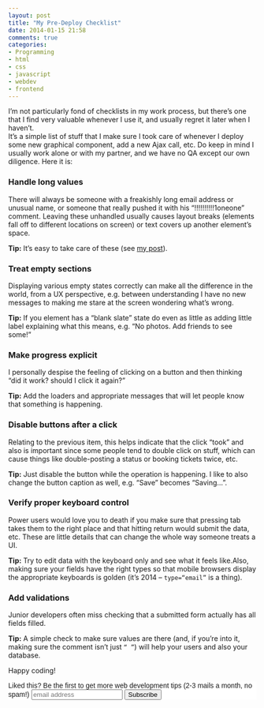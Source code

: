 ```yaml
---
layout: post
title: "My Pre-Deploy Checklist"
date: 2014-01-15 21:58
comments: true
categories: 
- Programming
- html
- css
- javascript
- webdev
- frontend
---
```


I’m not particularly fond of checklists in my work process, but there’s one that I find very valuable whenever I use it, and usually regret it later when I haven’t.  
It’s a simple list of stuff that I make sure I took care of whenever I deploy some new graphical component, add a new Ajax call, etc. Do keep in mind I usually work alone or with my partner, and we have no QA except our own diligence. Here it is:

### Handle long values
There will always be someone with a freakishly long email address or unusual name, or someone that really pushed it with his “!!!!!!!!!!1oneone” comment. Leaving these unhandled usually causes layout breaks (elements fall off to different locations on screen) or text covers up another element’s space.

**Tip:** It’s easy to take care of these (see [my post](http://www.codelord.net/2013/08/23/css-tip-overflowing-with-text/)).

### Treat empty sections
Displaying various empty states correctly can make all the difference in the world, from a UX perspective, e.g. between understanding I have no new messages to making me stare at the screen wondering what’s wrong.

**Tip:** If you element has a “blank slate” state do even as little as adding little label explaining what this means, e.g. “No photos. Add friends to see some!”

### Make progress explicit
I personally despise the feeling of clicking on a button and then thinking “did it work? should I click it again?”

**Tip:** Add the loaders and appropriate messages that will let people know that something is happening.

### Disable buttons after a click
Relating to the previous item, this helps indicate that the click “took” and also is important since some people tend to double click on stuff, which can cause things like double-posting a status or booking tickets twice, etc.

**Tip:** Just disable the button while the operation is happening. I like to also change the button caption as well, e.g. “Save” becomes “Saving…”.

### Verify proper keyboard control
Power users would love you to death if you make sure that pressing tab takes them to the right place and that hitting return would submit the data, etc. These are little details that can change the whole way someone treats a UI.

**Tip:** Try to edit data with the keyboard only and see what it feels like.Also, making sure your fields have the right types so that mobile browsers display the appropriate keyboards is golden (it’s 2014 – `type=“email”` is a thing).

### Add validations
Junior developers often miss checking that a submitted form actually has all fields filled.

**Tip:** A simple check to make sure values are there (and, if you’re into it, making sure the comment isn’t just `“ ”`) will help your users and also your database.



Happy coding!

<!-- Begin MailChimp Signup Form -->
<link href="http://cdn-images.mailchimp.com/embedcode/slim-081711.css" rel="stylesheet" type="text/css">
<style type="text/css">
    #mc_embed_signup{background:#fff; clear:left; font:14px Helvetica,Arial,sans-serif; }
</style>
<div id="mc_embed_signup">
<form action="http://codelord.us6.list-manage.com/subscribe/post?u=78b36f07d7d2e7e91eb8deee3&amp;id=c9a8d439c8" method="post" id="mc-embedded-subscribe-form" name="mc-embedded-subscribe-form" class="validate" target="_blank" novalidate>
    <label for="mce-EMAIL">Liked this? Be the first to get more web development tips (2-3 mails a month, no spam!)</label>
    <input type="email" value="" name="EMAIL" class="email" id="mce-EMAIL" placeholder="email address" required style="display: inline">
    <input type="submit" value="Subscribe" name="subscribe" id="mc-embedded-subscribe" class="button" style="display: inline">
</form>
</div>
<!--End mc_embed_signup-->
